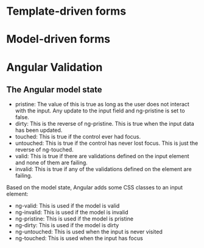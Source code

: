 
# Template-driven forms

# Model-driven forms

# Angular Validation
## The Angular model state
- pristine: The value of this is true as long as the user does not interact with the input. Any update to the input field and ng-pristine is set to false.
- dirty: This is the reverse of ng-pristine. This is true when the input data has been updated.
- touched: This is true if the control ever had focus.
- untouched: This is true if the control has never lost focus. This is just the reverse of ng-touched.
- valid: This is true if there are validations defined on the input element and none of them are failing.
- invalid: This is true if any of the validations defined on the element are failing.

Based on the model state, Angular adds some CSS classes to an input element:
- ng-valid: This is used if the model is valid
- ng-invalid: This is used if the model is invalid
- ng-pristine: This is used if the model is pristine
- ng-dirty: This is used if the model is dirty
- ng-untouched: This is used when the input is never visited
- ng-touched: This is used when the input has focus
